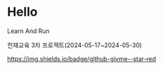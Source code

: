 # Hello

Learn And Run

천재교육 3차 프로젝트(2024-05-17~2024-05-30)

https://img.shields.io/badge/github-givme--star-red
